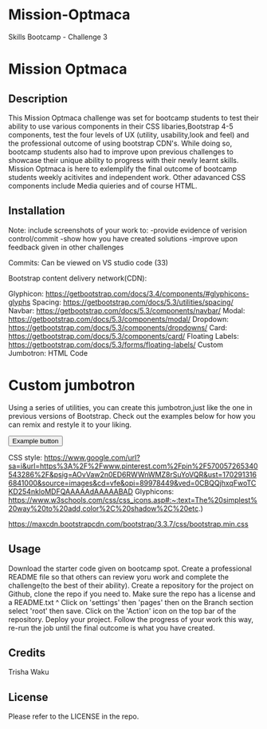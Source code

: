 # Mission-Optmaca
Skills Bootcamp - Challenge 3
# Mission Optmaca

## Description

This Mission Optmaca challenge was set for bootcamp students to test their ability to use various components in their CSS libaries,Bootstrap 4-5 components, test the four levels of UX (utility, usability,look and feel) and the professional outcome of using bootstrap CDN's.
While doing so, bootcamp students also had to improve upon previous challenges to showcase their unique ability to progress with their newly learnt skills.
Mission Optmaca is here to exlemplify the final outcome of bootcamp students weekly acitivites and independent work.
Other adavanced CSS components include Media quieries and of course HTML.

## Installation

Note: include screenshots of your work to: 
-provide evidence of verision control/commit
-show how you have created solutions
-improve upon feedback given in other challenges

Commits: Can be viewed on VS studio code (33)


Bootstrap content delivery network(CDN):

Glyphicon: https://getbootstrap.com/docs/3.4/components/#glyphicons-glyphs
Spacing: https://getbootstrap.com/docs/5.3/utilities/spacing/
Navbar: https://getbootstrap.com/docs/5.3/components/navbar/
Modal: https://getbootstrap.com/docs/5.3/components/modal/
Dropdown: https://getbootstrap.com/docs/5.3/components/dropdowns/
Card: https://getbootstrap.com/docs/5.3/components/card/
Floating Labels: https://getbootstrap.com/docs/5.3/forms/floating-labels/
Custom Jumbotron: HTML Code

<div class="p-5 mb-4 bg-body-tertiary rounded-3">
      <div class="container-fluid py-5">
        <h1 class="display-5 fw-bold">Custom jumbotron</h1>
        <p class="col-md-8 fs-4">
          Using a series of utilities, you can create this jumbotron,just like the one in previous versions of Bootstrap. Check out the examples below for how you can remix and restyle it to your liking.
        </p>
        <button class="btn btn-primary btn-lg" type="button">
          Example button
        </button>
      </div>
    </div>

CSS style: https://www.google.com/url?sa=i&url=https%3A%2F%2Fwww.pinterest.com%2Fpin%2F570057265340543286%2F&psig=AOvVaw2n0ED6RWWnWMZ8rSuYoVQR&ust=1702913166841000&source=images&cd=vfe&opi=89978449&ved=0CBQQjhxqFwoTCKD254nkloMDFQAAAAAdAAAAABAD
Glyphicons: https://www.w3schools.com/css/css_icons.asp#:~:text=The%20simplest%20way%20to%20add,color%2C%20shadow%2C%20etc.)

https://maxcdn.bootstrapcdn.com/bootstrap/3.3.7/css/bootstrap.min.css

## Usage

Download the starter code given on bootcamp spot.
Create a professional README file so that others can review yoru work and complete the challenge(to the best of their ability).
Create a repository for the project on Github, clone the repo if you need to.
Make sure the repo has a license and a README.txt ^
Click on 'settings' then 'pages' then on the Branch section select 'root' then save.
Click on the 'Action' icon on the top bar of the repository.
Deploy your project.
Follow the progress of your work this way, re-run the job until the final outcome is what you have created.

## Credits

Trisha Waku

## License

Please refer to the LICENSE in the repo.
